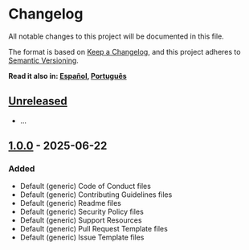 # Changelog

All notable changes to this project will be documented in this file.

The format is based on [Keep a Changelog][keep-a-changelog], and this project
adheres to [Semantic Versioning][semantic-versioning].

**Read it also in: [Español][es], [Português][pt]**

## [Unreleased][u]

- ...

## [1.0.0][v1] - 2025-06-22

### Added

- Default (generic) Code of Conduct files
- Default (generic) Contributing Guidelines files
- Default (generic) Readme files
- Default (generic) Security Policy files
- Default (generic) Support Resources
- Default (generic) Pull Request Template files
- Default (generic) Issue Template files

[keep-a-changelog]: https://keepachangelog.com/en/1.1.0/
[semantic-versioning]: https://semver.org/spec/v2.0.0-rc.2.html
[es]: ./CHANGELOG.ES.md
[pt]: ./CHANGELOG.PT.md
[u]: https://github.com/Mestre-Tramador/.github/compare/v1.0.0...HEAD
[v1]: https://github.com/Mestre-Tramador/.github/releases/tag/v1.0.0
